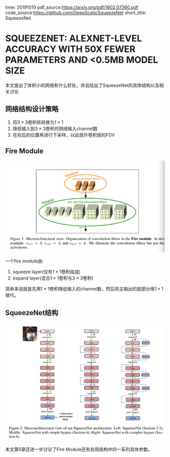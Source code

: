 time: 20191010
pdf_source:https://arxiv.org/pdf/1602.07360.pdf
code_source:https://github.com/DeepScale/SqueezeNet
short_title: SqueezeNet
# SQUEEZENET: ALEXNET-LEVEL ACCURACY WITH 50X FEWER PARAMETERS AND <0.5MB MODEL SIZE

本文提出了体积小的网络有什么好处，并且给出了SqueezeNet的具体结构以及相关讨论

## 网络结构设计策略

1. 将$3\times 3$卷积核转换为$1\times 1$
2. 降低输入到$3\times 3$卷积的网络输入channel数
3. 在较后的位置再进行下采样，以此提升卷积层的FOV

## Fire Module

![image](res/SqueezeNetFireModule.png)

一个fire module由:
1. squeeze layer(仅有$1\times 1$卷积组成)
2. expand layer(混合$1\times 1$卷积与$3\times 3$卷积)

简单来说就是先用$1\times 1$卷积降低输入的channel数，然后将主输出的层部分用$1\times 1$
替代。

## SqueezeNet结构

![image](res/SqueezeNet.png)

本文第5章还进一步讨论了Fire Module还有宏观结构中的一系列具体参数。